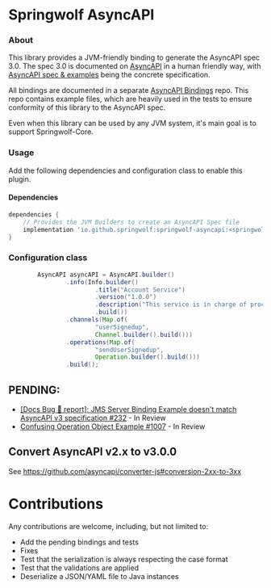 # Springwolf AsyncAPI

### About

This library provides a JVM-friendly binding to generate the AsyncAPI spec 3.0. The spec 3.0 is documented on
[AsyncAPI](https://www.asyncapi.com/) in a human friendly way, with [AsyncAPI spec & examples](https://github.com/asyncapi/spec) 
being the concrete specification.

All bindings are documented in a separate [AsyncAPI Bindings](https://github.com/asyncapi/bindings) repo. This repo
contains example files, which are heavily used in the tests to ensure conformity of this library to the AsyncAPI spec.

Even when this library can be used by any JVM system, it's main goal is to support Springwolf-Core.

### Usage

Add the following dependencies and configuration class to enable this plugin.

#### Dependencies

```groovy
dependencies {
    // Provides the JVM Builders to create an AsyncAPI Spec file    
    implementation 'io.github.springwolf:springwolf-asyncapi:<springwolf-version>'
}
```

### Configuration class

```java
        AsyncAPI asyncAPI = AsyncAPI.builder()
                .info(Info.builder()
                        .title("Account Service")
                        .version("1.0.0")
                        .description("This service is in charge of processing user signups")
                        .build())
                .channels(Map.of(
                        "userSignedup",
                        Channel.builder().build()))
                .operations(Map.of(
                        "sendUserSignedup",
                        Operation.builder().build()))
                .build();
```

## PENDING:

* [[Docs Bug 🐞 report]: JMS Server Binding Example doesn't match AsyncAPI v3 specification #232](https://github.com/asyncapi/bindings/issues/232) - In Review
* [Confusing Operation Object Example #1007](https://github.com/asyncapi/spec/issues/1007) - In Review

## Convert AsyncAPI v2.x to v3.0.0

See https://github.com/asyncapi/converter-js#conversion-2xx-to-3xx

# Contributions

Any contributions are welcome, including, but not limited to:

* Add the pending bindings and tests
* Fixes
* Test that the serialization is always respecting the case format
* Test that the validations are applied
* Deserialize a JSON/YAML file to Java instances
